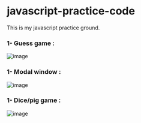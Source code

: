 # javascript-practice-code
This is my javascript practice ground.
### 1- Guess game :
![image](https://user-images.githubusercontent.com/45902447/153710310-db880701-7a96-489e-aa38-18ec80df3c5f.png)

### 1- Modal window :
![image](https://user-images.githubusercontent.com/45902447/153761433-d2ac1de5-804a-48e6-b89c-624cc627af50.png)

### 1- Dice/pig game :
![image](https://user-images.githubusercontent.com/45902447/154842324-ae499855-8cff-458c-a3fb-87ca0b9f5c50.png)
